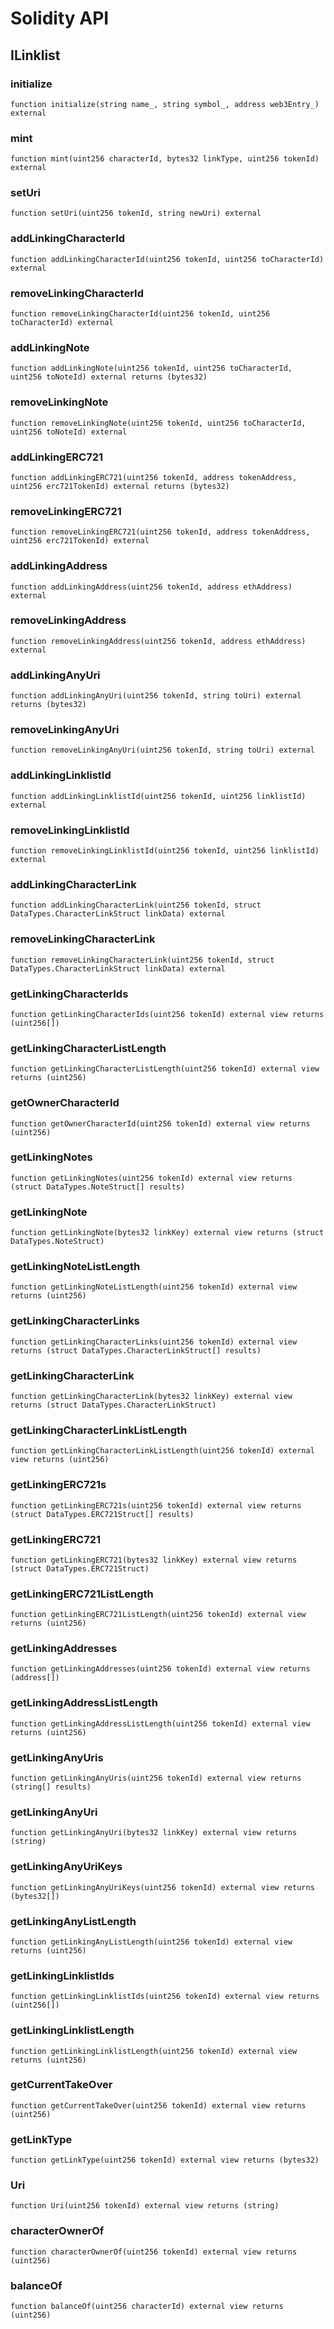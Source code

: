 # Solidity API

## ILinklist

### initialize

```solidity
function initialize(string name_, string symbol_, address web3Entry_) external
```

### mint

```solidity
function mint(uint256 characterId, bytes32 linkType, uint256 tokenId) external
```

### setUri

```solidity
function setUri(uint256 tokenId, string newUri) external
```

### addLinkingCharacterId

```solidity
function addLinkingCharacterId(uint256 tokenId, uint256 toCharacterId) external
```

### removeLinkingCharacterId

```solidity
function removeLinkingCharacterId(uint256 tokenId, uint256 toCharacterId) external
```

### addLinkingNote

```solidity
function addLinkingNote(uint256 tokenId, uint256 toCharacterId, uint256 toNoteId) external returns (bytes32)
```

### removeLinkingNote

```solidity
function removeLinkingNote(uint256 tokenId, uint256 toCharacterId, uint256 toNoteId) external
```

### addLinkingERC721

```solidity
function addLinkingERC721(uint256 tokenId, address tokenAddress, uint256 erc721TokenId) external returns (bytes32)
```

### removeLinkingERC721

```solidity
function removeLinkingERC721(uint256 tokenId, address tokenAddress, uint256 erc721TokenId) external
```

### addLinkingAddress

```solidity
function addLinkingAddress(uint256 tokenId, address ethAddress) external
```

### removeLinkingAddress

```solidity
function removeLinkingAddress(uint256 tokenId, address ethAddress) external
```

### addLinkingAnyUri

```solidity
function addLinkingAnyUri(uint256 tokenId, string toUri) external returns (bytes32)
```

### removeLinkingAnyUri

```solidity
function removeLinkingAnyUri(uint256 tokenId, string toUri) external
```

### addLinkingLinklistId

```solidity
function addLinkingLinklistId(uint256 tokenId, uint256 linklistId) external
```

### removeLinkingLinklistId

```solidity
function removeLinkingLinklistId(uint256 tokenId, uint256 linklistId) external
```

### addLinkingCharacterLink

```solidity
function addLinkingCharacterLink(uint256 tokenId, struct DataTypes.CharacterLinkStruct linkData) external
```

### removeLinkingCharacterLink

```solidity
function removeLinkingCharacterLink(uint256 tokenId, struct DataTypes.CharacterLinkStruct linkData) external
```

### getLinkingCharacterIds

```solidity
function getLinkingCharacterIds(uint256 tokenId) external view returns (uint256[])
```

### getLinkingCharacterListLength

```solidity
function getLinkingCharacterListLength(uint256 tokenId) external view returns (uint256)
```

### getOwnerCharacterId

```solidity
function getOwnerCharacterId(uint256 tokenId) external view returns (uint256)
```

### getLinkingNotes

```solidity
function getLinkingNotes(uint256 tokenId) external view returns (struct DataTypes.NoteStruct[] results)
```

### getLinkingNote

```solidity
function getLinkingNote(bytes32 linkKey) external view returns (struct DataTypes.NoteStruct)
```

### getLinkingNoteListLength

```solidity
function getLinkingNoteListLength(uint256 tokenId) external view returns (uint256)
```

### getLinkingCharacterLinks

```solidity
function getLinkingCharacterLinks(uint256 tokenId) external view returns (struct DataTypes.CharacterLinkStruct[] results)
```

### getLinkingCharacterLink

```solidity
function getLinkingCharacterLink(bytes32 linkKey) external view returns (struct DataTypes.CharacterLinkStruct)
```

### getLinkingCharacterLinkListLength

```solidity
function getLinkingCharacterLinkListLength(uint256 tokenId) external view returns (uint256)
```

### getLinkingERC721s

```solidity
function getLinkingERC721s(uint256 tokenId) external view returns (struct DataTypes.ERC721Struct[] results)
```

### getLinkingERC721

```solidity
function getLinkingERC721(bytes32 linkKey) external view returns (struct DataTypes.ERC721Struct)
```

### getLinkingERC721ListLength

```solidity
function getLinkingERC721ListLength(uint256 tokenId) external view returns (uint256)
```

### getLinkingAddresses

```solidity
function getLinkingAddresses(uint256 tokenId) external view returns (address[])
```

### getLinkingAddressListLength

```solidity
function getLinkingAddressListLength(uint256 tokenId) external view returns (uint256)
```

### getLinkingAnyUris

```solidity
function getLinkingAnyUris(uint256 tokenId) external view returns (string[] results)
```

### getLinkingAnyUri

```solidity
function getLinkingAnyUri(bytes32 linkKey) external view returns (string)
```

### getLinkingAnyUriKeys

```solidity
function getLinkingAnyUriKeys(uint256 tokenId) external view returns (bytes32[])
```

### getLinkingAnyListLength

```solidity
function getLinkingAnyListLength(uint256 tokenId) external view returns (uint256)
```

### getLinkingLinklistIds

```solidity
function getLinkingLinklistIds(uint256 tokenId) external view returns (uint256[])
```

### getLinkingLinklistLength

```solidity
function getLinkingLinklistLength(uint256 tokenId) external view returns (uint256)
```

### getCurrentTakeOver

```solidity
function getCurrentTakeOver(uint256 tokenId) external view returns (uint256)
```

### getLinkType

```solidity
function getLinkType(uint256 tokenId) external view returns (bytes32)
```

### Uri

```solidity
function Uri(uint256 tokenId) external view returns (string)
```

### characterOwnerOf

```solidity
function characterOwnerOf(uint256 tokenId) external view returns (uint256)
```

### balanceOf

```solidity
function balanceOf(uint256 characterId) external view returns (uint256)
```

